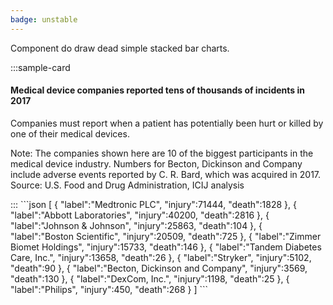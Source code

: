 ```yaml
---
badge: unstable
---
```


Component do draw dead simple stacked bar charts.

:::sample-card
<div class="m-4">
  <h4>
    Medical device companies reported tens of thousands of incidents in 2017  
  </h4>
  <p class="text-muted">
    Companies must report when a patient has potentially been hurt or killed by one of their medical devices.
  </p>
  <stacked-bar-chart :data="data" class="my-4" />  
  <p class="text-muted small">
    Note: The companies shown here are 10 of the biggest participants in the medical device industry. Numbers for Becton, Dickinson and Company include adverse events reported by C. R. Bard, which was acquired in 2017. Source: U.S. Food and Drug Administration, ICIJ analysis
  </p>
</div>
:::

<collapsible-block label="Show the data structure">
```json
[
   {
      "label":"Medtronic PLC",
      "injury":71444,
      "death":1828
   },
   {
      "label":"Abbott Laboratories",
      "injury":40200,
      "death":2816
   },
   {
      "label":"Johnson & Johnson",
      "injury":25863,
      "death":104
   },
   {
      "label":"Boston Scientific",
      "injury":20509,
      "death":725
   },
   {
      "label":"Zimmer Biomet Holdings",
      "injury":15733,
      "death":146
   },
   {
      "label":"Tandem Diabetes Care, Inc.",
      "injury":13658,
      "death":26
   },
   {
      "label":"Stryker",
      "injury":5102,
      "death":90
   },
   {
      "label":"Becton, Dickinson and Company",
      "injury":3569,
      "death":130
   },
   {
      "label":"DexCom, Inc.",
      "injury":1198,
      "death":25
   },
   {
      "label":"Philips",
      "injury":450,
      "death":268
   }
]
```
</collapsible-block>

<script>
  export default {
    data () {
      return {        
        data: [
           {
              "label":"Medtronic PLC",
              "injury":71444,
              "death":1828
           },
           {
              "label":"Abbott Laboratories",
              "injury":40200,
              "death":2816
           },
           {
              "label":"Johnson & Johnson",
              "injury":25863,
              "death":104
           },
           {
              "label":"Boston Scientific",
              "injury":20509,
              "death":725
           },
           {
              "label":"Zimmer Biomet Holdings",
              "injury":15733,
              "death":146
           },
           {
              "label":"Tandem Diabetes Care, Inc.",
              "injury":13658,
              "death":26
           },
           {
              "label":"Stryker",
              "injury":5102,
              "death":90
           },
           {
              "label":"Becton, Dickinson and Company",
              "injury":3569,
              "death":130
           },
           {
              "label":"DexCom, Inc.",
              "injury":1198,
              "death":25
           },
           {
              "label":"Philips",
              "injury":450,
              "death":268
           }
         ]
      }
    }
  }
</script>
